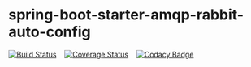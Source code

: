# spring-boot-starter-amqp-rabbit-auto-config

[![Build Status](https://travis-ci.org/anandmnair/spring-boot-starter-amqp-rabbit-auto-config.svg?branch=master)](https://travis-ci.org/anandmnair/spring-boot-starter-amqp-rabbit-auto-config.svg?branch=master)    [![Coverage Status](https://coveralls.io/repos/github/anandmnair/spring-boot-starter-amqp-rabbit-auto-config/badge.svg?branch=master)](https://coveralls.io/github/anandmnair/spring-boot-starter-amqp-rabbit-auto-config?branch=master)    [![Codacy Badge](https://api.codacy.com/project/badge/Grade/49c3483437244db1902e4ea5dc1f0255)](https://www.codacy.com/app/anandmnair/spring-boot-starter-amqp-rabbit-auto-config?utm_source=github.com&amp;utm_medium=referral&amp;utm_content=anandmnair/spring-boot-starter-amqp-rabbit-auto-config&amp;utm_campaign=Badge_Grade)
